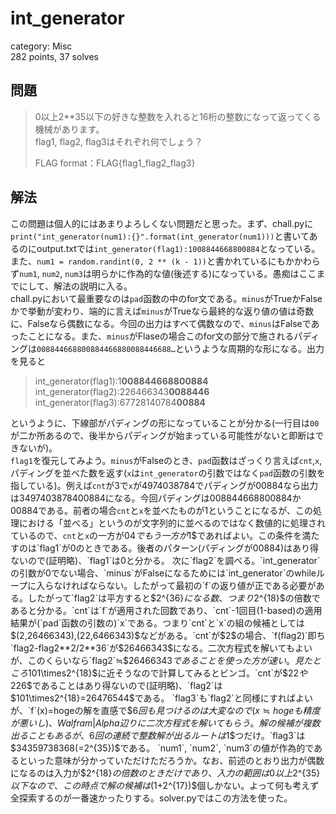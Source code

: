 # int\_generator
category: Misc  
282 points, 37 solves

## 問題
> 0以上2**35以下の好きな整数を入れると16桁の整数になって返ってくる機械があります。  
> flag1, flag2, flag3はそれぞれ何でしょう？  
> 
> FLAG format：FLAG{flag1\_flag2\_flag3}

## 解法
この問題は個人的にはあまりよろしくない問題だと思った。まず、chall.pyに`print("int_generator(num1):{}".format(int_generator(num1)))`と書いてあるのにoutput.txtでは`int_generator(flag1):1008844668800884`となっている。また、`num1 = random.randint(0, 2 ** (k - 1))`と書かれているにもかかわらず`num1`, `num2`, `num3`は明らかに作為的な値(後述する)になっている。愚痴はここまでにして、解法の説明に入る。  
chall.pyにおいて最重要なのは`pad`函数の中のfor文である。`minus`がTrueかFalseかで挙動が変わり、端的に言えば`minus`がTrueなら最終的な返り値の値は奇数に、Falseなら偶数になる。今回の出力はすべて偶数なので、`minus`はFalseであったことになる。また、`minus`がFlaseの場合このfor文の部分で施されるパディングは`008844668800884466880088446688…`というような周期的な形になる。出力を見ると

> int\_generator(flag1):1**008844668800884**  
> int\_generator(flag2):226466343**0088446**  
> int\_generator(flag3):67728140784**00884**  

というように、下線部がパディングの形になっていることが分かる(一行目は`00`が二か所あるので、後半からパディングが始まっている可能性がないと即断はできないが)。  
`flag1`を復元してみよう。`minus`がFalseのとき、`pad`函数はざっくり言えば`cnt`,`x`,パディングを並べた数を返す(`x`は`int_generator`の引数ではなく`pad`函数の引数を指している)。例えば`cnt`が3で`x`が4974038784でパディングが00884なら出力は3497403878400884になる。今回パディングは008844668800884か00884である。前者の場合`cnt`と`x`を並べたものが1ということになるが、この処理における「並べる」というのが文字列的に並べるのではなく数値的に処理されているので、`cnt`と`x`の一方が$04でもう一方が$1$であればよい。この条件を満たすのは`flag1`が0のときである。後者のパターン(パディングが00884)はあり得ないので(証明略)、`flag1`は0と分かる。  
次に`flag2`を調べる。`int_generator`の引数が0でない場合、`minus`がFalseになるためには`int_generator`のwhileループに入らなければならない。したがって最初の`f`の返り値が正である必要がある。したがって`flag2`は平方すると$2^{36}$になる数、つまり$2^{18}$の倍数であると分かる。`cnt`は`f`が適用された回数であり、`cnt`-1回目(1-based)の適用結果が(`pad`函数の引数の)`x`である。つまり`cnt`と`x`の組の候補としては$(2,26466343),(22,6466343)$などがある。`cnt`が$2$の場合、`f(flag2)`即ち`flag2-flag2**2/2**36`が$26466343$になる。二次方程式を解いてもよいが、このくらいなら`flag2`≒$26466343$であることを使った方が速い。見たところ$101\times2^{18}$に近そうなので計算してみるとビンゴ。`cnt`が$22$や$226$であることはあり得ないので(証明略)、`flag2`は$101\times2^{18}=26476544$である。  
`flag3`も`flag2`と同様にすればよいが、`f`(x)=hogeの解を直感で$6$回も見つけるのは大変なので(x≒hogeも精度が悪いし)、Walfram|Alpha辺りに二次方程式を解いてもらう。解の候補が複数出ることもあるが、$6$回の連続で整数解が出るルートは$1$つだけ。`flag3`は$34359738368(=2^{35})$である。  
`num1`, `num2`, `num3`の値が作為的であるといった意味が分かっていただけただろうか。なお、前述のとおり出力が偶数になるのは入力が$2^{18}$の倍数のときだけであり、入力の範囲は$0$以上$2^{35}$以下なので、この時点で解の候補は$(1+2^{17})$個しかない。よって何も考えず全探索するのが一番速かったりする。solver.pyではこの方法を使った。
